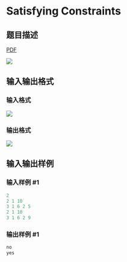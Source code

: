 # Satisfying Constraints

## 题目描述

[problemUrl]: https://uva.onlinejudge.org/index.php?option=com_onlinejudge&Itemid=8&category=25&page=show_problem&problem=2298

[PDF](https://uva.onlinejudge.org/external/113/p11323.pdf)

![](https://cdn.luogu.com.cn/upload/vjudge_pic/UVA11323/1b8cafd2158296e9e604f26672dc933756c7b2ee.png)

## 输入输出格式

### 输入格式

![](https://cdn.luogu.com.cn/upload/vjudge_pic/UVA11323/bd884b7d06ffc2d48720a528dcdc09bfd7cc3e81.png)

### 输出格式

![](https://cdn.luogu.com.cn/upload/vjudge_pic/UVA11323/7195b8eccbd536538958864df3e8f889742bd0ad.png)

## 输入输出样例

### 输入样例 #1

```cpp
2
2 1 10
3 1 6 2 5
2 1 10
3 1 6 2 9
```


### 输出样例 #1

```cpp
no
yes
```


